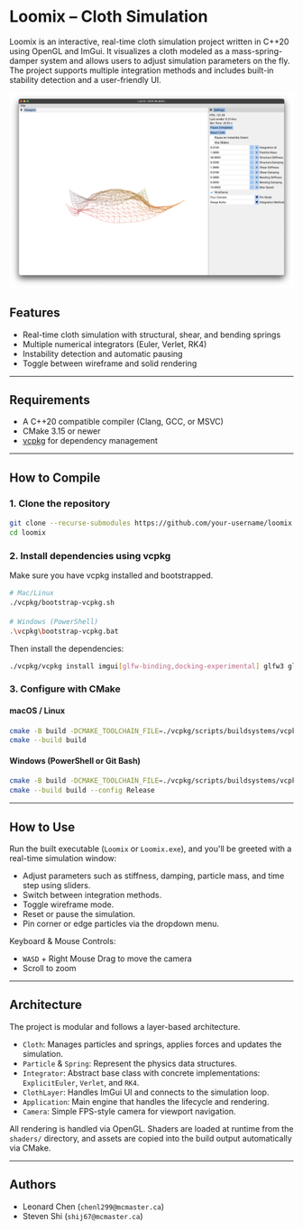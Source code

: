 # Loomix – Cloth Simulation

Loomix is an interactive, real-time cloth simulation project written in C++20 using OpenGL and ImGui. It visualizes a cloth modeled as a mass-spring-damper system and allows users to adjust simulation parameters on the fly. The project supports multiple integration methods and includes built-in stability detection and a user-friendly UI.

![](screenshot.png)

## Features

- Real-time cloth simulation with structural, shear, and bending springs
- Multiple numerical integrators (Euler, Verlet, RK4)
- Instability detection and automatic pausing
- Toggle between wireframe and solid rendering

---

## Requirements

- A C++20 compatible compiler (Clang, GCC, or MSVC)
- CMake 3.15 or newer
- [vcpkg](https://github.com/microsoft/vcpkg) for dependency management

---

## How to Compile

### 1. Clone the repository
```bash
git clone --recurse-submodules https://github.com/your-username/loomix.git
cd loomix
```

### 2. Install dependencies using vcpkg
Make sure you have vcpkg installed and bootstrapped.

```bash
# Mac/Linux
./vcpkg/bootstrap-vcpkg.sh

# Windows (PowerShell)
.\vcpkg\bootstrap-vcpkg.bat
```

Then install the dependencies:
```bash
./vcpkg/vcpkg install imgui[glfw-binding,docking-experimental] glfw3 glm
```

### 3. Configure with CMake

#### macOS / Linux
```bash
cmake -B build -DCMAKE_TOOLCHAIN_FILE=./vcpkg/scripts/buildsystems/vcpkg.cmake -DCMAKE_BUILD_TYPE=Release
cmake --build build
```

#### Windows (PowerShell or Git Bash)
```bash
cmake -B build -DCMAKE_TOOLCHAIN_FILE=./vcpkg/scripts/buildsystems/vcpkg.cmake -DCMAKE_BUILD_TYPE=Release -A x64
cmake --build build --config Release
```

---

## How to Use

Run the built executable (`Loomix` or `Loomix.exe`), and you'll be greeted with a real-time simulation window:

- Adjust parameters such as stiffness, damping, particle mass, and time step using sliders.
- Switch between integration methods.
- Toggle wireframe mode.
- Reset or pause the simulation.
- Pin corner or edge particles via the dropdown menu.

Keyboard & Mouse Controls:
- `WASD` + Right Mouse Drag to move the camera
- Scroll to zoom

---

## Architecture

The project is modular and follows a layer-based architecture.

- `Cloth`: Manages particles and springs, applies forces and updates the simulation.
- `Particle` & `Spring`: Represent the physics data structures.
- `Integrator`: Abstract base class with concrete implementations: `ExplicitEuler`, `Verlet`, and `RK4`.
- `ClothLayer`: Handles ImGui UI and connects to the simulation loop.
- `Application`: Main engine that handles the lifecycle and rendering.
- `Camera`: Simple FPS-style camera for viewport navigation.

All rendering is handled via OpenGL. Shaders are loaded at runtime from the `shaders/` directory, and assets are copied into the build output automatically via CMake.

---

## Authors

- Leonard Chen (`chenl299@mcmaster.ca`)
- Steven Shi (`shij67@mcmaster.ca`)
